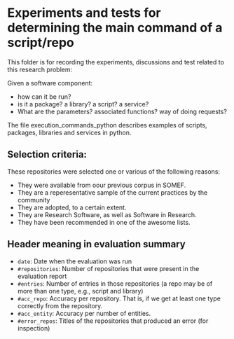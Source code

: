 # Experiments and tests for determining the main command of a script/repo

This folder is for recording the experiments, discussions and test related to this research problem:

Given a software component:

- how can it be run?
- is it a package? a library? a script? a service?
- What are the parameters? associated functions? way of doing requests?

The file execution_commands_python describes examples of scripts, packages, libraries and services in python.

## Selection criteria:

These repositories were selected one or various of the following reasons:
- They were available from oour previous corpus in SOMEF.
- They are a reperesentative sample of the current practices by the community
- They are adopted, to a certain extent.
- They are Research Software, as well as Software in Research.
- They have been recommended in one of the awesome lists.

## Header meaning in evaluation summary

- `date`: Date when the evaluation was run
- `#repositories`: Number of repositories that were present in the evaluation report
- `#entries`: Number of entries in those repositories (a repo may be of more than one type, e.g., script and library)
- `#acc_repo`: Accuracy per repository. That is, if we get at least one type correctly from the repository.
- `#acc_entity`: Accuracy per number of entities.
- `#error_repos`: Titles of the repositories that produced an error (for inspection)
